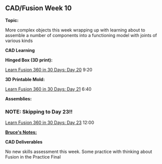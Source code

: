## CAD/Fusion Week 10

**Topic:** 

More complex objects this week wrapping up with learning about to assemble a number of components into a functioning model with joints of various kinds

**CAD Learning**

**Hinged Box (3D print):**

[Learn Fusion 360 in 30 Days: Day 20](https://www.youtube.com/watch?v=fYDJLdOV_zE&list=PLrZ2zKOtC_-C4rWfapgngoe9o2-ng8ZBr&index=21) 9:20

**3D Printable Mold:**

[Learn Fusion 360 in 30 Days: Day 21](https://www.youtube.com/watch?v=smbb4rJPBGg&list=PLrZ2zKOtC_-C4rWfapgngoe9o2-ng8ZBr&index=23) 6:40

**Assemblies:**

### NOTE: Skipping to Day 23!!

[Learn Fusion 360 in 30 Days: Day 23](https://www.youtube.com/watch?v=OsdL0VoaGl0&list=PLrZ2zKOtC_-C4rWfapgngoe9o2-ng8ZBr&index=24) 12:00


**[Bruce's Notes:](https://github.com/smithrockmaker/ENGR102/blob/main/Fusion360/Weekly/CADActivity10.md)**

**CAD Deliverables**

No new skills assessment this week. Some practice with thinking about Fusion in the Practice Final